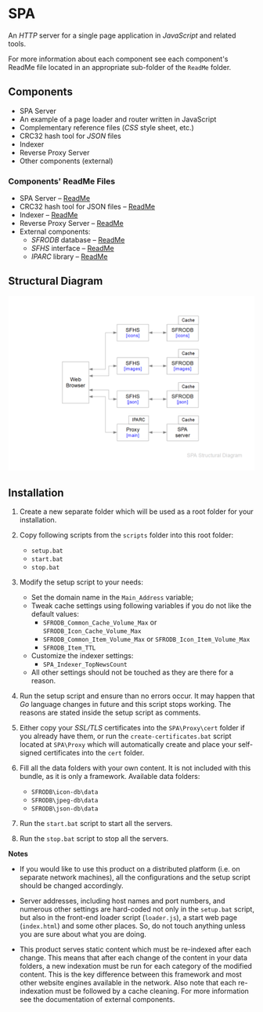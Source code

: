 # SPA

An _HTTP_ server for a single page application in _JavaScript_ and related 
tools.

For more information about each component see each component's ReadMe file 
located in an appropriate sub-folder of the `ReadMe` folder.

## Components
* SPA Server
* An example of a page loader and router written in JavaScript
* Complementary reference files (_CSS_ style sheet, etc.) 
* CRC32 hash tool for _JSON_ files
* Indexer
* Reverse Proxy Server
* Other components (external)

### Components' ReadMe Files
* SPA Server – [ReadMe](ReadMe/spaServer/ReadMe.md)
* CRC32 hash tool for JSON files – [ReadMe](ReadMe/jsonHasher/ReadMe.md)
* Indexer – [ReadMe](ReadMe/indexer/ReadMe.md)
* Reverse Proxy Server – [ReadMe](ReadMe/proxy/ReadMe.md)
* External components:
  * _SFRODB_ database – [ReadMe](https://github.com/vault-thirteen/SFRODB)
  * _SFHS_ interface – [ReadMe](https://github.com/vault-thirteen/SFHS)
  * _IPARC_ library – [ReadMe](https://github.com/vault-thirteen/IPARC)

## Structural Diagram
![Structural Diagram](https://github.com/vault-thirteen/SPA/blob/839a7b32913de19863bac548de8167c6e5298909/Documentation/SPA%20Structural%20Diagram.png)

## Installation
1. Create a new separate folder which will be used as a root folder for your 
installation.


2. Copy following scripts from the `scripts` folder into this root folder:
   - `setup.bat`
   - `start.bat`
   - `stop.bat`


3. Modify the setup script to your needs:
   - Set the domain name in the `Main_Address` variable;
   - Tweak cache settings using following variables if you do not like the 
default values:
     - `SFRODB_Common_Cache_Volume_Max` or `SFRODB_Icon_Cache_Volume_Max`
     - `SFRODB_Common_Item_Volume_Max` or `SFRODB_Icon_Item_Volume_Max`
     - `SFRODB_Item_TTL`
   - Customize the indexer settings:
     - `SPA_Indexer_TopNewsCount`
   - All other settings should not be touched as they are there for a reason.


4. Run the setup script and ensure than no errors occur. It may happen that _Go_ 
language changes in future and this script stops working. The reasons are 
stated inside the setup script as comments.


5. Either copy your _SSL/TLS_ certificates into the `SPA\Proxy\cert` folder if you 
already have them, or run the `create-certificates.bat` script located at 
`SPA\Proxy` which will automatically create and place your self-signed 
certificates into the `cert` folder.


6. Fill all the data folders with your own content. 
It is not included with this bundle, as it is only a framework.
Available data folders:
    - `SFRODB\icon-db\data`
    - `SFRODB\jpeg-db\data`
    - `SFRODB\json-db\data`


7. Run the `start.bat` script to start all the servers.


8. Run the `stop.bat` script to stop all the servers.


**Notes**

* If you would like to use this product on a distributed platform (i.e. on 
separate network machines), all the configurations and the setup script should 
be changed accordingly.


* Server addresses, including host names and port numbers, and numerous other 
settings are hard-coded not only in the `setup.bat` script, but also in the 
front-end loader script (`loader.js`), a start web page (`index.html`) and some 
other places. So, do not touch anything unless you are sure about what 
you are doing.


* This product serves static content which must be re-indexed after each change. 
This means that after each change of the content in your data folders, a new 
indexation must be run for each category of the modified content. This is the 
key difference between this framework and most other website engines available 
in the network. Also note that each re-indexation must be followed by a cache 
cleaning. For more information see the documentation of external components. 
